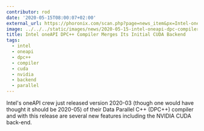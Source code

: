 ```yaml
---
contributor: rod
date: '2020-05-15T08:00:07+02:00'
external_url: https://phoronix.com/scan.php?page=news_item&px=Intel-oneAPI-DPCpp-CUDA-Release
image: ../../../static/images/news/2020-05-15-intel-oneapi-dpc-compiler-merges-its-initial-cuda-backend.webp
title: Intel oneAPI DPC++ Compiler Merges Its Initial CUDA Backend
tags:
  - intel
  - oneapi
  - dpc++
  - compiler
  - cuda
  - nvidia
  - backend
  - parallel
---
```


Intel's oneAPI crew just released version 2020-03 (though one would have thought it should be 2020-05) of their Data
Parallel C++ (DPC++) compiler and with this release are several new features including the NVIDIA CUDA back-end.
